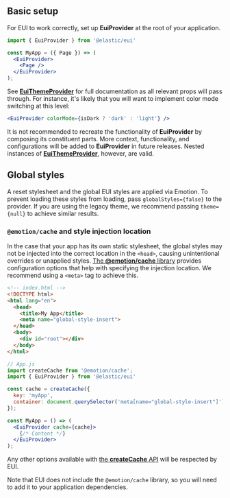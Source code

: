 ## Basic setup

For EUI to work correctly, set up **EuiProvider** at the root of your application.

```jsx
import { EuiProvider } from '@elastic/eui'

const MyApp = ({ Page }) => (
  <EuiProvider>
    <Page />
  </EuiProvider>
);
```

See [**EuiThemeProvider**](/#/theming/theme-provider) for full documentation as all relevant props will pass through. For instance, it's likely that you will want to implement color mode switching at this level:

```jsx
<EuiProvider colorMode={isDark ? 'dark' : 'light'} />
```

It is not recommended to recreate the functionality of **EuiProvider** by composing its constituent parts. More context, functionality, and configurations will be added to **EuiProvider** in future releases. Nested instances of [**EuiThemeProvider**](/#/theming/theme-provider), however, are valid.

## Global styles

A reset stylesheet and the global EUI styles are applied via Emotion. To prevent loading these styles from loading, pass `globalStyles={false}` to the provider. If you are using the legacy theme, we recommend passing `theme={null}` to achieve similar results.

### `@emotion/cache` and style injection location

In the case that your app has its own static stylesheet, the global styles may not be injected into the correct location in the `<head>`, causing unintentional overrides or unapplied styles. [The **@emotion/cache** library](https://emotion.sh/docs/@emotion/cache) provides configuration options that help with specifying the injection location. We recommend using a `<meta>` tag to achieve this.

```html
<!-- index.html -->
<!DOCTYPE html>
<html lang="en">
  <head>
    <title>My App</title>
    <meta name="global-style-insert">
  </head>
  <body>
    <div id="root"></div>
  </body>
</html>
```

```jsx
// App.js
import createCache from '@emotion/cache';
import { EuiProvider } from '@elastic/eui'

const cache = createCache({
  key: 'myApp',
  container: document.querySelector('meta[name="global-style-insert"]'),
});

const MyApp = () => (
  <EuiProvider cache={cache}>
    {/* Content */}
  </EuiProvider>
);
```

Any other options available with [the **createCache** API](https://emotion.sh/docs/@emotion/cache#createcache) will be respected by EUI.

Note that EUI does not include the `@emotion/cache` library, so you will need to add it to your application dependencies.


